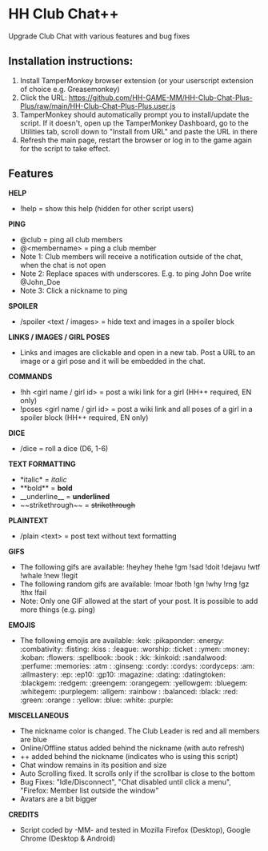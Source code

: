 # HH Club Chat++
Upgrade Club Chat with various features and bug fixes

## Installation instructions:
1) Install TamperMonkey browser extension (or your userscript extension of choice e.g. Greasemonkey)
2) Click the URL: https://github.com/HH-GAME-MM/HH-Club-Chat-Plus-Plus/raw/main/HH-Club-Chat-Plus-Plus.user.js
3) TamperMonkey should automatically prompt you to install/update the script. If it doesn't, open up the TamperMonkey Dashboard, go to the Utilities tab, scroll down to "Install from URL" and paste the URL in there
4) Refresh the main page, restart the browser or log in to the game again for the script to take effect.

## Features
**HELP**
- !help = show this help (hidden for other script users)

**PING**
- @club = ping all club members
- @&lt;membername&gt; = ping a club member
- Note 1: Club members will receive a notification outside of the chat, when the chat is not open
- Note 2: Replace spaces with underscores. E.g. to ping John Doe write @John_Doe
- Note 3: Click a nickname to ping

**SPOILER**
- /spoiler &lt;text / images&gt; = hide text and images in a spoiler block

**LINKS / IMAGES / GIRL POSES**
- Links and images are clickable and open in a new tab. Post a URL to an image or a girl pose and it will be embedded in the chat.

**COMMANDS**
- !hh &lt;girl name / girl id&gt; = post a wiki link for a girl (HH++ required, EN only)
- !poses &lt;girl name / girl id&gt; = post a wiki link and all poses of a girl in a spoiler block (HH++ required, EN only)

**DICE**
- /dice = roll a dice (D6, 1-6)

**TEXT FORMATTING**
- &#42;italic&#42; = *italic*
- &#42;&#42;bold&#42;&#42; = **bold**
- &#95;&#95;underline&#95;&#95; = __underlined__
- &#126;&#126;strikethrough&#126;&#126; = ~~strikethrough~~

**PLAINTEXT**
- /plain &lt;text&gt; = post text without text formatting

**GIFS**
- The following gifs are available: !heyhey !hehe !gm !sad !doit !dejavu !wtf !whale !new !legit
- The following random gifs are available: !moar !both !gn !why !rng !gz !thx !fail
- Note: Only one GIF allowed at the start of your post. It is possible to add more things (e.g. ping)

**EMOJIS**
- The following emojis are available: :kek: :pikaponder: :energy: :combativity: :fisting: :kiss : :league: :worship: :ticket : :ymen: :money: :koban: :flowers: :spellbook: :book : :kk: :kinkoid: :sandalwood: :perfume: :memories: :atm : :ginseng: :cordy: :cordys: :cordyceps: :am: :allmastery: :ep: :ep10: :gp10: :magazine: :dating: :datingtoken: :blackgem: :redgem: :greengem: :orangegem: :yellowgem: :bluegem: :whitegem: :purplegem: :allgem: :rainbow : :balanced: :black: :red: :green: :orange : :yellow: :blue: :white: :purple:

**MISCELLANEOUS**
- The nickname color is changed. The Club Leader is red and all members are blue
- Online/Offline status added behind the nickname (with auto refresh)
- ++ added behind the nickname (indicates who is using this script)
- Chat window remains in its position and size
- Auto Scrolling fixed. It scrolls only if the scrollbar is close to the bottom
- Bug Fixes: "Idle/Disconnect", "Chat disabled until click a menu", "Firefox: Member list outside the window"
- Avatars are a bit bigger

**CREDITS**
- Script coded by -MM- and tested in Mozilla Firefox (Desktop), Google Chrome (Desktop & Android)
